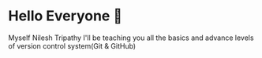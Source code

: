  # Hello Everyone :wave:
 Myself Nilesh Tripathy
I'll be teaching you all the basics and advance levels of version control system(Git & GitHub)
